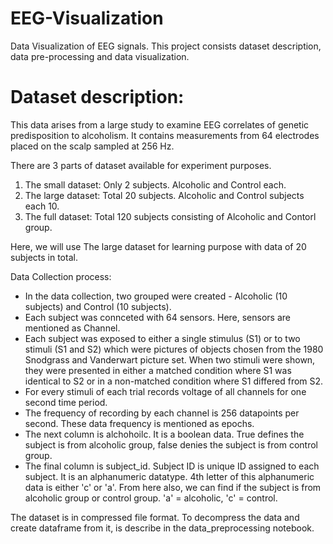 # EEG-Visualization
Data Visualization of EEG signals. This project consists dataset description, data pre-processing and data visualization.

# Dataset description:
This data arises from a large study to examine EEG correlates of genetic predisposition to alcoholism. It contains measurements from 64 electrodes placed on the scalp sampled at 256 Hz.

There are 3 parts of dataset available for experiment purposes.
1. The small dataset: Only 2 subjects. Alcoholic and Control each.
2. The large dataset: Total 20 subjects. Alcoholic and Control subjects each 10.
3. The full dataset: Total 120 subjects consisting of Alcoholic and Contorl group.

Here, we will use The large dataset for learning purpose with data of 20 subjects in total. 

Data Collection process:
* In the data collection, two grouped were created - Alcoholic (10 subjects) and Control (10 subjects). 
* Each subject was connceted with 64 sensors. Here, sensors are mentioned as Channel. 
* Each subject was exposed to either a single stimulus (S1) or to two stimuli (S1 and S2) which were pictures of objects chosen from the 1980 Snodgrass and Vanderwart picture set. When two stimuli were shown, they were presented in either a matched condition where S1 was identical to S2 or in a non-matched condition where S1 differed from S2. 
* For every stimuli of each trial records voltage of all channels for one second time period. 
* The frequency of recording by each channel is 256 datapoints per second. These data frequency is mentioned as epochs. 
* The next column is alchohoilc. It is a boolean data. True defines the subject is from alcoholic group, false denies the subject is from control group. 
* The final column is subject_id. Subject ID is unique ID assigned to each subject. It is an alphanumeric datatype. 4th letter of this alphanumeric data is either 'c' or 'a'. From here also, we can find if the subject is from alcoholic group or control group. 'a' = alcoholic, 'c' = control.

The dataset is in compressed file format. To decompress the data and create dataframe from it, is describe in the data_preprocessing notebook.
